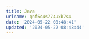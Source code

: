 ```yaml
---
title: Java
urlname: qnf5c4s774uxb7s4
date: '2024-05-22 08:48:41'
updated: '2024-05-22 08:48:44'
---
```


